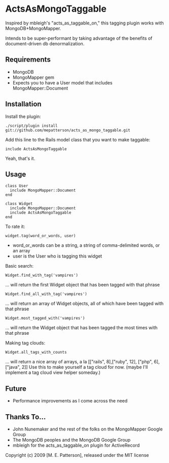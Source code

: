 ActsAsMongoTaggable
===================

Inspired by mbleigh's "acts_as_taggable_on," this tagging plugin works with MongoDB+MongoMapper.

Intends to be super-performant by taking advantage of the benefits of document-driven db denormalization.

Requirements
------------

- MongoDB
- MongoMapper gem
- Expects you to have a User model that includes MongoMapper::Document

Installation
------------

Install the plugin:
        
    ./script/plugin install git://github.com/mepatterson/acts_as_mongo_taggable.git

Add this line to the Rails model class that you want to make taggable:

    include ActsAsMongoTaggable

Yeah, that's it.

Usage
-----

    class User
      include MongoMapper::Document
    end

    class Widget
      include MongoMapper::Document
      include ActsAsMongoTaggable
    end

To rate it:

    widget.tag(word_or_words, user)

- word_or_words can be a string, a string of comma-delimited words, or an array
- user is the User who is tagging this widget

Basic search:

    Widget.find_with_tag('vampires')

... will return the first Widget object that has been tagged with that phrase

    Widget.find_all_with_tag('vampires')

... will return an array of Widget objects, all of which have been tagged with that phrase

    Widget.most_tagged_with('vampires')
    
... will return the Widget object that has been tagged the most times with that phrase

Making tag clouds:

    Widget.all_tags_with_counts
    
... will return a nice array of arrays, a la [["rails", 8],["ruby", 12], ["php", 6], ["java", 2]]
Use this to make yourself a tag cloud for now. (maybe I'll implement a tag cloud view helper someday.)


Future
------
- Performance improvements as I come across the need


Thanks To...
------------
- John Nunemaker and the rest of the folks on the MongoMapper Google Group
- The MongoDB peoples and the MongoDB Google Group
- mbleigh for the acts_as_taggable_on plugin for ActiveRecord

Copyright (c) 2009 [M. E. Patterson], released under the MIT license